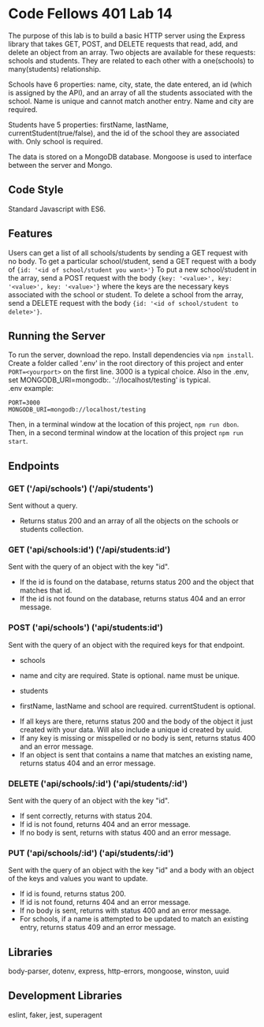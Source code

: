 # Code Fellows 401 Lab 14
The purpose of this lab is to build a basic HTTP server using the Express library that takes GET, POST, and DELETE requests that read, add, and delete an object from an array.  Two objects are available for these requests: schools and students.  They are related to each other with a one(schools) to many(students) relationship.

Schools have 6 properties: name, city, state, the date entered, an id (which is assigned by the API), and an array of all the students associated with the school.  Name is unique and cannot match another entry.  Name and city are required.  

Students have 5 properties: firstName, lastName, currentStudent(true/false), and the id of the school they are associated with.  Only school is required.

The data is stored on a MongoDB database.  Mongoose is used to interface between the server and Mongo.

## Code Style
Standard Javascript with ES6.

## Features
Users can get a list of all schools/students by sending a GET request with no body.  To get a particular school/student, send a GET request with a body of ```{id: '<id of school/student you want>'}```
To put a new school/student in the array, send a POST request with the body ```{key: '<value>', key: '<value>', key: '<value>'}``` where the keys are the necessary keys associated with the school or student.
To delete a school from the array, send a DELETE request with the body ```{id: '<id of school/student to delete>'}```.

## Running the Server
To run the server, download the repo.  Install dependencies via ```npm install```.  Create a folder called '.env' in the root directory of this project and enter ```PORT=<yourport>``` on the first line.  3000 is a typical choice.  Also in the .env, set MONGODB_URI=mongodb:<database location>.  '://localhost/testing' is typical.  
.env example:

    PORT=3000
    MONGODB_URI=mongodb://localhost/testing


Then, in a terminal window at the location of this project, ```npm run dbon```.
Then, in a second terminal window at the location of this project ```npm run start```.

## Endpoints

### GET ('/api/schools') ('/api/students')
Sent without a query.  
* Returns status 200 and an array of all the objects on the schools or students collection.

### GET ('api/schools:id') ('/api/students:id')
Sent with the query of an object with the key "id".  
* If the id is found on the database, returns status 200 and the object that matches that id.  
* If the id is not found on the database, returns status 404 and an error message.

### POST ('api/schools') ('api/students:id')
Sent with the query of an object with the required keys for that endpoint.
* schools
- name and city are required.  State is optional.  name must be unique.
* students
- firstName, lastName and school are required.  currentStudent is optional.

* If all keys are there, returns status 200 and the body of the object it just created with your data.  Will also include a unique id created by uuid.
* If any key is missing or misspelled or no body is sent, returns status 400 and an error message.
* If an object is sent that contains a name that matches an existing name, returns status 404 and an error message.

### DELETE ('api/schools/:id') ('api/students/:id')
Sent with the query of an object with the key "id".
* If sent correctly, returns with status 204.
* If id is not found, returns 404 and an error message.
* If no body is sent, returns with status 400 and an error message.

### PUT ('api/schools/:id') ('api/students/:id')
Sent with the query of an object with the key "id" and a body with an object of the keys and values you want to update.
* If id is found, returns status 200.
* If id is not found, returns 404 and an error message.
* If no body is sent, returns with status 400 and an error message.
* For schools, if a name is attempted to be updated to match an existing entry, returns status 409 and an error message.

## Libraries
body-parser, dotenv, express, http-errors, mongoose, winston, uuid

## Development Libraries
eslint, faker, jest, superagent
